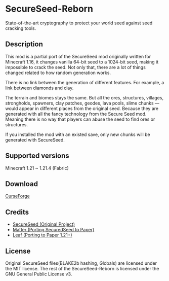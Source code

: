 # SecureSeed-Reborn

State-of-the-art cryptography to protect your world seed against seed cracking tools.

## Description

This mod is a partial port of the SecureSeed mod originally written for Minecraft 1.16, it changes vanilla 64-bit seed to a 1024-bit seed, making it impossible to crack the seed. Not only that, there are a lot of things changed related to how random generation works.

There is no link between the generation of different features. For example, a link between diamonds and clay.

The terrain and biomes stays the same. But all the ores, structures, villages, strongholds, spawners, clay patches, geodes, lava pools, slime chunks — would appear in different places from the original seed. Because they are generated with all the fancy technology from the Secure Seed mod. Meaning there is no way that players can abuse the seed to find ores or structures.

If you installed the mod with an existed save, only new chunks will be generated with SecureSeed.

## Supported versions

Minecraft 1.21 ~ 1.21.4 (Fabric)

## Download

[CurseForge](https://www.curseforge.com/minecraft/mc-mods/secureseed-reborn)

## Credits

- [SecureSeed (Original Project)](https://github.com/Earthcomputer/SecureSeed)
- [Matter (Porting SecuredSeed to Paper)](https://github.com/plasmoapp/matter)
- [Leaf (Porting to Paper 1.21+)](https://github.com/Winds-Studio/Leaf)

## License

Original SecureSeed files(BLAKE2b hashing, Globals) are licensed under the MIT license.
The rest of the SecureSeed-Reborn is licensed under the GNU General Public License v3.